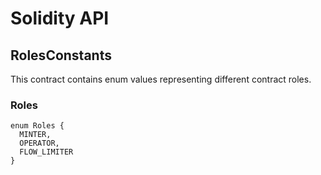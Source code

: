 # Solidity API

## RolesConstants

This contract contains enum values representing different contract roles.

### Roles

```solidity
enum Roles {
  MINTER,
  OPERATOR,
  FLOW_LIMITER
}
```

